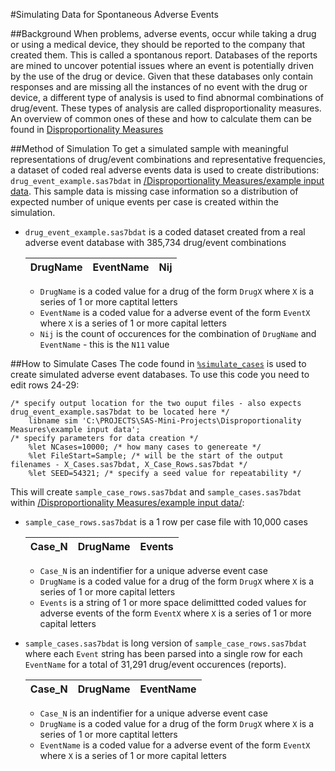 #Simulating Data for Spontaneous Adverse Events

##Background
When problems, adverse events, occur while taking a drug or using a medical device, they should be reported to the company that created them.  This is called a spontanous report.  Databases of the reports are mined to uncover potential issues where an event is potentially driven by the use of the drug or device.  Given that these databases only contain responses and are missing all the instances of no event with the drug or device, a different type of analysis is used to find abnormal combinations of drug/event.  These types of analysis are called disproportionality measures.  An overview of common ones of these and how to calculate them can be found in [Disproportionality Measures](../../.)

##Method of Simulation
To get a simulated sample with meaningful representations of drug/event combinations and representative frequencies, a dataset of coded real adverse events data is used to create distributions: `drug_event_example.sas7bdat` in [/Disproportionality Measures/example input data](../).  This sample data is missing case information so a distribution of expected number of unique events per case is created within the simulation.

* `drug_event_example.sas7bdat` is a coded dataset created from a real adverse event database with 385,734 drug/event combinations

  |DrugName|EventName|Nij|
  |---|---|---|

    * `DrugName` is a coded value for a drug of the form `DrugX` where `X` is a series of 1 or more captital letters
    * `EventName` is a coded value for a adverse event of the form `EventX` where `X` is a series of 1 or more capital letters
    * `Nij` is the count of occurences for the combination of `DrugName` and `EventName` - this is the `N11` value

##How to Simulate Cases
The code found in [`%simulate_cases`](./simulate_cases.sas) is used to create simulated adverse event databases.  To use this code you need to edit rows 24-29:
```SAS
/* specify output location for the two ouput files - also expects drug_event_example.sas7bdat to be located here */
	libname sim 'C:\PROJECTS\SAS-Mini-Projects\Disproportionality Measures\example input data';
/* specify parameters for data creation */
	%let NCases=10000; /* how many cases to genereate */
	%let FileStart=Sample; /* will be the start of the output filenames - X_Cases.sas7bdat, X_Case_Rows.sas7bdat */
	%let SEED=54321; /* specify a seed value for repeatability */
```

This will create `sample_case_rows.sas7bdat` and `sample_cases.sas7bdat` within [/Disproportionality Measures/example input data/](../):
* `sample_case_rows.sas7bdat` is a 1 row per case file with 10,000 cases

  |Case_N|DrugName|Events|
  |---|---|---|

    * `Case_N` is an indentifier for a unique adverse event case
    * `DrugName` is a coded value for a drug of the form `DrugX` where `X` is a series of 1 or more capital letters
    * `Events` is a string of 1 or more space delimittted coded values for adverse events of the form `EventX` where `X` is a series of 1 or more capital letters

* `sample_cases.sas7bdat` is long version of `sample_case_rows.sas7bdat` where each `Event` string has been parsed into a single row for each `EventName` for a total of 31,291 drug/event occurences (reports).

  |Case_N|DrugName|EventName|
  |---|---|---|

    * `Case_N` is an indentifier for a unique adverse event case
    * `DrugName` is a coded value for a drug of the form `DrugX` where `X` is a series of 1 or more captital letters
    * `EventName` is a coded value for a adverse event of the form `EventX` where `X` is a series of 1 or more capital letters